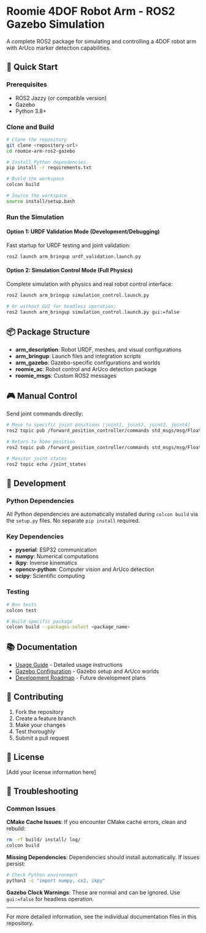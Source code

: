 # Roomie 4DOF Robot Arm - ROS2 Gazebo Simulation

A complete ROS2 package for simulating and controlling a 4DOF robot arm with ArUco marker detection capabilities.

## 🚀 Quick Start

### Prerequisites
- ROS2 Jazzy (or compatible version)
- Gazebo
- Python 3.8+

### Clone and Build
```bash
# Clone the repository
git clone <repository-url>
cd roomie-arm-ros2-gazebo

# Install Python dependencies
pip install -r requirements.txt

# Build the workspace
colcon build

# Source the workspace
source install/setup.bash
```

### Run the Simulation

#### Option 1: URDF Validation Mode (Development/Debugging)
Fast startup for URDF testing and joint validation:
```bash
ros2 launch arm_bringup urdf_validation.launch.py
```

#### Option 2: Simulation Control Mode (Full Physics)
Complete simulation with physics and real robot control interface:
```bash
ros2 launch arm_bringup simulation_control.launch.py

# Or without GUI for headless operation:
ros2 launch arm_bringup simulation_control.launch.py gui:=false
```

## 📦 Package Structure

- **arm_description**: Robot URDF, meshes, and visual configurations
- **arm_bringup**: Launch files and integration scripts
- **arm_gazebo**: Gazebo-specific configurations and worlds
- **roomie_ac**: Robot control and ArUco detection package
- **roomie_msgs**: Custom ROS2 messages

## 🎮 Manual Control

Send joint commands directly:
```bash
# Move to specific joint positions [joint1, joint2, joint3, joint4]
ros2 topic pub /forward_position_controller/commands std_msgs/msg/Float64MultiArray "data: [0.5, 0.3, -0.2, 0.1]"

# Return to home position
ros2 topic pub /forward_position_controller/commands std_msgs/msg/Float64MultiArray "data: [0.0, 0.0, 0.0, 0.0]"

# Monitor joint states
ros2 topic echo /joint_states
```

## 🔧 Development

### Python Dependencies
All Python dependencies are automatically installed during `colcon build` via the `setup.py` files. No separate `pip install` required.

### Key Dependencies
- **pyserial**: ESP32 communication
- **numpy**: Numerical computations
- **ikpy**: Inverse kinematics
- **opencv-python**: Computer vision and ArUco detection
- **scipy**: Scientific computing

### Testing
```bash
# Run tests
colcon test

# Build specific package
colcon build --packages-select <package_name>
```

## 📚 Documentation

- [Usage Guide](USAGE_GUIDE.md) - Detailed usage instructions
- [Gazebo Configuration](GAZEBO_CONFIGURATION_GUIDE.md) - Gazebo setup and ArUco worlds
- [Development Roadmap](DEVELOPMENT_ROADMAP.md) - Future development plans

## 🤝 Contributing

1. Fork the repository
2. Create a feature branch
3. Make your changes
4. Test thoroughly
5. Submit a pull request

## 📄 License

[Add your license information here]

## 🐛 Troubleshooting

### Common Issues

**CMake Cache Issues**: If you encounter CMake cache errors, clean and rebuild:
```bash
rm -rf build/ install/ log/
colcon build
```

**Missing Dependencies**: Dependencies should install automatically. If issues persist:
```bash
# Check Python environment
python3 -c "import numpy, cv2, ikpy"
```

**Gazebo Clock Warnings**: These are normal and can be ignored. Use `gui:=false` for headless operation.

---

For more detailed information, see the individual documentation files in this repository.